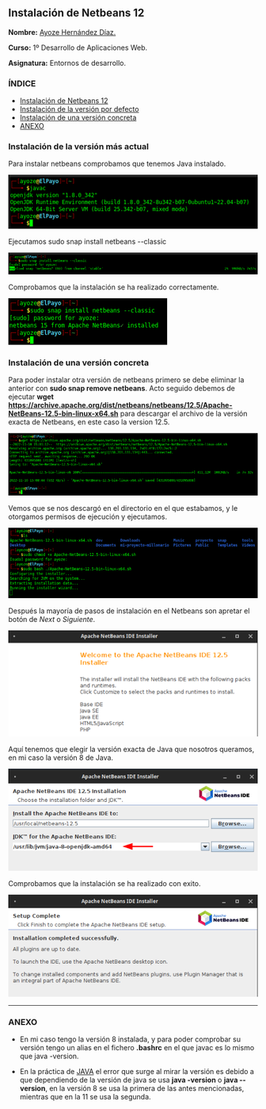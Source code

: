 ## Instalación de Netbeans 12 <a name=id0></a>

**Nombre:** [Ayoze Hernández Díaz.](https://github.com/ElPayo)

**Curso:** 1º Desarrollo de Aplicaciones Web.

**Asignatura:** Entornos de desarrollo.

### ÍNDICE

+ [Instalación de Netbeans 12](#id0)
+ [Instalación de la versión por defecto](#id1)
+ [Instalación de una versión concreta](#id2)
+ [ANEXO](#ANEX)

### Instalación de la versión más actual <a name=id1></a>

Para instalar netbeans comprobamos que tenemos Java instalado.

![](./img/001.png)

Ejecutamos sudo snap install netbeans --classic

![](./img/002.png)

Comprobamos que la instalación se ha realizado correctamente.

![](./img/003.png)

### Instalación de una versión concreta <a name=id2></a>

Para poder instalar otra versión de netbeans primero se debe eliminar la anterior con **sudo snap remove netbeans**.
Acto seguido debemos de ejecutar **wget https://archive.apache.org/dist/netbeans/netbeans/12.5/Apache-NetBeans-12.5-bin-linux-x64.sh** para descargar el archivo de la versión exacta de Netbeans, en este caso la version 12.5.

![](./img/004.png)

Vemos que se nos descargó en el directorio en el que estabamos, y le otorgamos permisos de ejecución y ejecutamos.

![](./img/005.png)

Después la mayoría de pasos de instalación en el Netbeans son apretar el botón de *Next* o *Siguiente*.

![](./img/006.png)

Aquí tenemos que elegir la versión exacta de Java que nosotros queramos, en mi caso la versión 8 de Java.

![](./img/007.png)

Comprobamos que la instalación se ha realizado con exito.

![](./img/008.png)

----

### ANEXO <a name=ANEXO></a>

+ En mi caso tengo la versión 8 instalada, y para poder comprobar su versión tengo un alias en el fichero **.bashrc** en el que javac es lo mismo que java -version.

+ En la práctica de [JAVA](../tarea1/README.md) el error que surge al mirar la versión es debido a que dependiendo de la versión de java se usa **java -version** o **java --version**, en la versión 8 se usa la primera de las antes mencionadas, mientras que en la 11 se usa la segunda. 